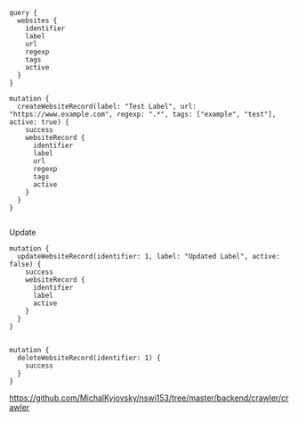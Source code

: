 ```
query {
  websites {
    identifier
    label
    url
    regexp
    tags
    active
  }
}
```
```
mutation {
  createWebsiteRecord(label: "Test Label", url: "https://www.example.com", regexp: ".*", tags: ["example", "test"], active: true) {
    success
    websiteRecord {
      identifier
      label
      url
      regexp
      tags
      active
    }
  }
}


```
Update
```
mutation {
  updateWebsiteRecord(identifier: 1, label: "Updated Label", active: false) {
    success
    websiteRecord {
      identifier
      label
      active
    }
  }
}


```

```
mutation {
  deleteWebsiteRecord(identifier: 1) {
    success
  }
}

```

https://github.com/MichalKyjovsky/nswi153/tree/master/backend/crawler/crawler